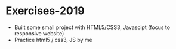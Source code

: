 # Exercises-2019
- Built some small project with HTML5/CSS3, Javascipt (focus to responsive website)
- Practice html5 / css3, JS by me
